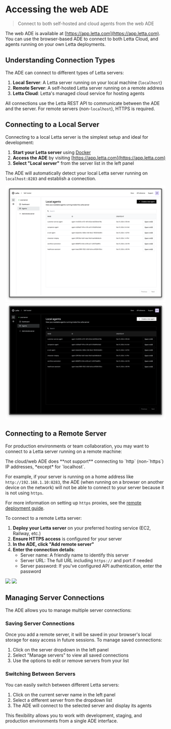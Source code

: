 # Accessing the web ADE

> Connect to both self-hosted and cloud agents from the web ADE

The web ADE is available at [https://app.letta.com](https://app.letta.com). You can use the browser-based ADE to connect to both Letta Cloud, and agents running on your own Letta deployments.

## Understanding Connection Types

The ADE can connect to different types of Letta servers:

1. **Local Server**: A Letta server running on your local machine (`localhost`)
2. **Remote Server**: A self-hosted Letta server running on a remote address
3. **Letta Cloud**: Letta's managed cloud service for hosting agents

All connections use the Letta REST API to communicate between the ADE and the server. For remote servers (non-`localhost`), HTTPS is required.

## Connecting to a Local Server

Connecting to a local Letta server is the simplest setup and ideal for development:

1. **Start your Letta server** using [Docker](/guides/selfhosting)
2. **Access the ADE** by visiting [https://app.letta.com](https://app.letta.com)
3. **Select "Local server"** from the server list in the left panel

The ADE will automatically detect your local Letta server running on `localhost:8283` and establish a connection.

<img src="https://raw.githubusercontent.com/letta-ai/letta/refs/heads/main/assets/example_ade_screenshot_agents_light.png" />

<img src="https://raw.githubusercontent.com/letta-ai/letta/refs/heads/main/assets/example_ade_screenshot_agents.png" />

## Connecting to a Remote Server

For production environments or team collaboration, you may want to connect to a Letta server running on a remote machine:

<Warning>
  The cloud/web ADE does **not support** connecting to `http` (non-`https`) IP addresses, *except* for `localhost`.

  For example, if your server is running on a home address like `http://192.168.1.10:8283`, the ADE (when running on a browser on another device on the network) will not be able to connect to your server because it is not using `https`.

  For more information on setting up `https` proxies, see the [remote deployment guide](/guides/server/remote).
</Warning>

To connect to a remote Letta server:

1. **Deploy your Letta server** on your preferred hosting service (EC2, Railway, etc.)
2. **Ensure HTTPS access** is configured for your server
3. **In the ADE, click "Add remote server"**
4. **Enter the connection details**:
   * Server name: A friendly name to identify this server
   * Server URL: The full URL including `https://` and port if needed
   * Server password: If you've configured API authentication, enter the password

<img src="file:a16c0c1d-e722-4f4f-a338-d7f458471a3f" />

<img src="file:47b2b119-a293-4276-a062-ef991c78ac07" />

## Managing Server Connections

The ADE allows you to manage multiple server connections:

### Saving Server Connections

Once you add a remote server, it will be saved in your browser's local storage for easy access in future sessions. To manage saved connections:

1. Click on the server dropdown in the left panel
2. Select "Manage servers" to view all saved connections
3. Use the options to edit or remove servers from your list

### Switching Between Servers

You can easily switch between different Letta servers:

1. Click on the current server name in the left panel
2. Select a different server from the dropdown list
3. The ADE will connect to the selected server and display its agents

This flexibility allows you to work with development, staging, and production environments from a single ADE interface.
